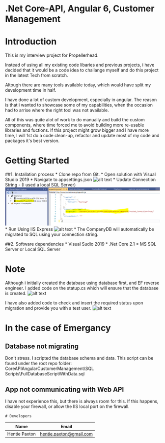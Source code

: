 # .Net Core-API, Angular 6, Customer Management

# Introduction
This is my interview project for Propellerhead. 

Instead of using all my existing code libaries and previous projects, i have decided that it would be a code idea to challange myself and do this project in the latest Tech from scratch.

  Altough there are many tools available today, which would have split my development time in half.
  
  I have done a lot of custom development, especially in angular. The reason is that i wanted to showcase some of my capabilities, when the occasion had to arrise where the right tool was not available.
  
  All of this was quite alot of work to do manually and build the custom components, where time forced me to avoid building more re-usable libraries and fuctions. If this project might grow bigger and I have more time, I will 1st do a code clean-up, refactor
  and update most of my code and packages it's best version.

# Getting Started
##1.	Installation process
    * Clone repo from Git.
    * Open solution with Visual Studio 2019 
    * Navigate to appsettings.json
    ![alt text](http://url/to/img.png)
    * Update Connection String - (I used a local SQL Server)
    ![alt text](https://github.com/HentiePaxton/CoreAPIAngularCustomerManagement/blob/master/Git%20Images/ConnectionString.PNG)
    * Run Using IIS Express
    ![alt text](http://url/to/img.png)
    * The CompanyDB will automatically be migrated to SQL using your connection string.
    

##2.	Software dependencies
    * Visual Sudio 2019
    * .Net Core 2.1
    * MS SQL Server or Local SQL Server

# Note
Although i initially created the database using database first, and EF reverse engineer. I added code on the statup.cs which will ensure that the database is created. 
![alt text](http://url/to/img.png)

I have also added code to check and insert the required status upon migration and provide you with a test user.
![alt text](http://url/to/img.png)

# In the case of Emergancy
## Database not migrating
Don't stress. I scripted the database schema and data. 
This script can be found under the root repo folder: CoreAPIAngularCustomerManagement\SQL Scripts\FullDatabaseScriptWithData.sql

## App not communicating with Web API
I have not experience this, but there is always room for this. If this happens, disable your firewall, or allow the IIS local port on the firewall.

    # Developers

| Name | Email |
| ------ | ------ |
|Hentie Paxton | hentie.paxton@gmail.com|
